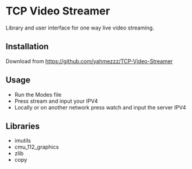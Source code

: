 # TCP Video Streamer

Library and user interface for one way live video streaming. 
## Installation

Download from https://github.com/yahmezzz/TCP-Video-Streamer

## Usage
- Run the Modes file
- Press stream and input your IPV4 
- Locally or on another network press watch and input the server IPV4

## Libraries
- imutils
- cmu_112_graphics
- zlib
- copy
